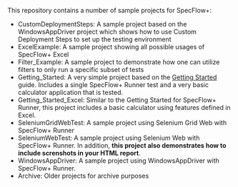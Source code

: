 This repository contains a number of sample projects for SpecFlow+:

* CustomDeploymentSteps: A sample project based on the WindowsAppDriver project which shows how to use Custom Deployment Steps to set up the testing environment
* ExcelExample: A sample project showing all possible usages of SpecFlow+ Excel
* Filter_Example: A sample project to demonstrate how one can utilize filters to only run a specific subset of tests
* Getting_Started: A very simple project based on the [Getting Started](http://www.specflow.org/getting-started/) guide. Includes a single SpecFlow+ Runner test and a very basic calculator application that is tested.
* Getting_Started_Excel: Similar to the Getting Started for SpecFlow+ Runner, this project includes a basic calculator using features defined in Excel.
* SeleniumGridWebTest: A sample project using Selenium Grid Web with SpecFlow+ Runner
* SeleniumWebTest: A sample project using Selenium Web with SpecFlow+ Runner. In addition, **this project also demonstrates how to include screnshots in your HTML report**.
* WindowsAppDriver: A sample project using WindowsAppDriver with SpecFlow+ Runner.
* Archive: Older projects for archive purposes
